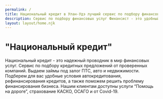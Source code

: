 ```yaml
---
permalink: /
title: Национальный кредит в Улан-Удэ лучший сервис по подбору финансовых услуг
description: Сервис по подбору финансовых услуг Финансист - это удобный способ получить выгодные условия в кратчайшие сроки
layout: layout/home.njk
---
```


# "Национальный кредит"

Национальный кредит - это надежный проводник в мир финансовых услуг. Сервис по подбору кредитных предложений от проверенных компаний. Выдаем займы под залог ПТС, авто и недвижимости. Подберем для вас удобные условия автокредитования, рефинансирования кредитов, а также поможем решить проблему финансирования бизнеса. Нашим клиентам доступны услуги “Помощь на дороге”, страхование КАСКО, ОСАГО и от Covid-19.
